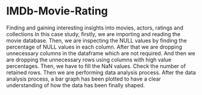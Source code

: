 # IMDb-Movie-Rating
Finding and gaining interesting insights into movies, actors, ratings and collections
In this case study, firstly, we are importing and reading the movie database. Then, we are inspecting the NULL values by finding the percentage of NULL values in each column. After that we are dropping unnecessary columns in the dataframe which are not required. And then we are dropping the unnecessary rows using columns with high value percentages. Then, we have to fill the NaN values. Check the number of retained rows. Then we are performing data analysis process. After the data analysis process, a bar graph has been plotted to have a clear understanding of how the data has been finally shaped.
